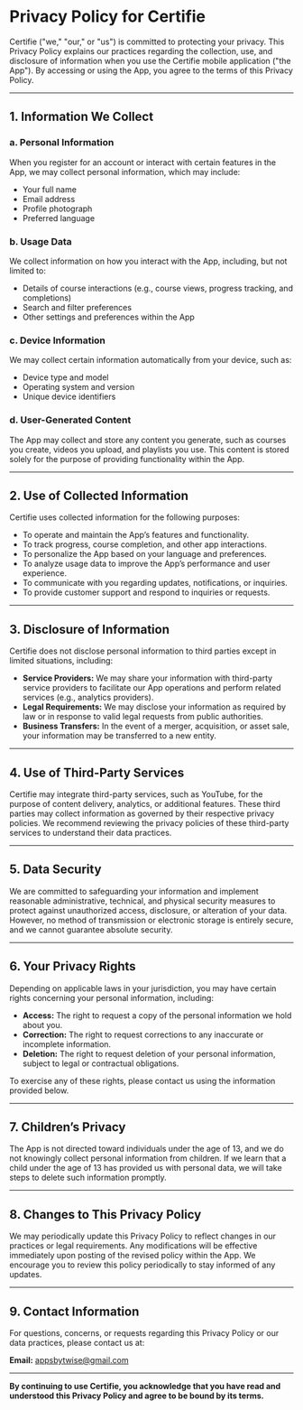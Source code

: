 # Privacy Policy for Certifie


Certifie ("we," "our," or "us") is committed to protecting your privacy. This Privacy Policy explains our practices regarding the collection, use, and disclosure of information when you use the Certifie mobile application ("the App"). By accessing or using the App, you agree to the terms of this Privacy Policy.

---

## 1. Information We Collect

### a. Personal Information
When you register for an account or interact with certain features in the App, we may collect personal information, which may include:
   - Your full name
   - Email address
   - Profile photograph
   - Preferred language

### b. Usage Data
We collect information on how you interact with the App, including, but not limited to:
   - Details of course interactions (e.g., course views, progress tracking, and completions)
   - Search and filter preferences
   - Other settings and preferences within the App

### c. Device Information
We may collect certain information automatically from your device, such as:
   - Device type and model
   - Operating system and version
   - Unique device identifiers

### d. User-Generated Content
The App may collect and store any content you generate, such as courses you create, videos you upload, and playlists you use. This content is stored solely for the purpose of providing functionality within the App.

---

## 2. Use of Collected Information

Certifie uses collected information for the following purposes:
   - To operate and maintain the App’s features and functionality.
   - To track progress, course completion, and other app interactions.
   - To personalize the App based on your language and preferences.
   - To analyze usage data to improve the App’s performance and user experience.
   - To communicate with you regarding updates, notifications, or inquiries.
   - To provide customer support and respond to inquiries or requests.

---

## 3. Disclosure of Information

Certifie does not disclose personal information to third parties except in limited situations, including:

   - **Service Providers:** We may share your information with third-party service providers to facilitate our App operations and perform related services (e.g., analytics providers).
   - **Legal Requirements:** We may disclose your information as required by law or in response to valid legal requests from public authorities.
   - **Business Transfers:** In the event of a merger, acquisition, or asset sale, your information may be transferred to a new entity.

---

## 4. Use of Third-Party Services

Certifie may integrate third-party services, such as YouTube, for the purpose of content delivery, analytics, or additional features. These third parties may collect information as governed by their respective privacy policies. We recommend reviewing the privacy policies of these third-party services to understand their data practices.

---

## 5. Data Security

We are committed to safeguarding your information and implement reasonable administrative, technical, and physical security measures to protect against unauthorized access, disclosure, or alteration of your data. However, no method of transmission or electronic storage is entirely secure, and we cannot guarantee absolute security.

---

## 6. Your Privacy Rights

Depending on applicable laws in your jurisdiction, you may have certain rights concerning your personal information, including:

   - **Access:** The right to request a copy of the personal information we hold about you.
   - **Correction:** The right to request corrections to any inaccurate or incomplete information.
   - **Deletion:** The right to request deletion of your personal information, subject to legal or contractual obligations.

To exercise any of these rights, please contact us using the information provided below.

---

## 7. Children’s Privacy

The App is not directed toward individuals under the age of 13, and we do not knowingly collect personal information from children. If we learn that a child under the age of 13 has provided us with personal data, we will take steps to delete such information promptly.

---

## 8. Changes to This Privacy Policy

We may periodically update this Privacy Policy to reflect changes in our practices or legal requirements. Any modifications will be effective immediately upon posting of the revised policy within the App. We encourage you to review this policy periodically to stay informed of any updates.

---

## 9. Contact Information

For questions, concerns, or requests regarding this Privacy Policy or our data practices, please contact us at:

**Email:** appsbytwise@gmail.com   


---

**By continuing to use Certifie, you acknowledge that you have read and understood this Privacy Policy and agree to be bound by its terms.**
